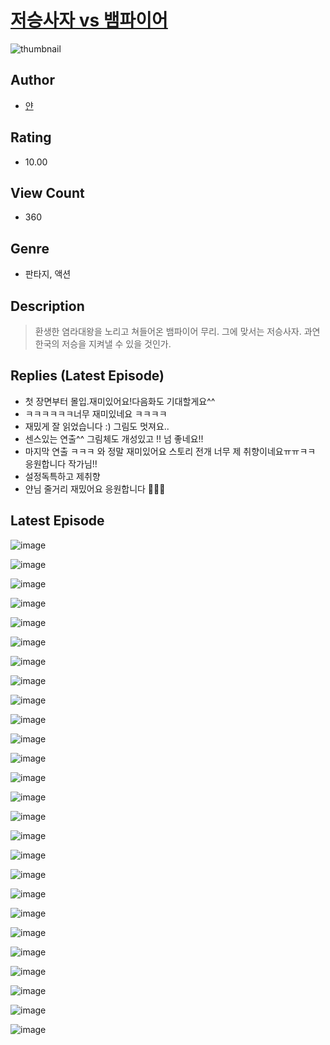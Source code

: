 # [저승사자 vs 뱀파이어](https://comic.naver.com/bestChallenge/list?titleId=810144)
![thumbnail](https://image-comic.pstatic.net/user_contents_data/challenge_comic/2023/05/23/358042/upload_7018408352734602033_480x623.jpeg)

## Author
- [얀](https://comic.naver.com/artistTitle?id=358042)

## Rating
- 10.00

## View Count
- 360

## Genre
- 판타지, 액션

## Description
> 환생한 염라대왕을 노리고 쳐들어온 뱀파이어 무리. 그에 맞서는 저승사자. 과연 한국의 저승을 지켜낼 수 있을 것인가.

## Replies (Latest Episode)
- 첫 장면부터 몰입.재미있어요!다음화도 기대할게요^^
- ㅋㅋㅋㅋㅋㅋ너무 재미있네요 ㅋㅋㅋㅋ
- 재밌게 잘 읽었습니다 :) 그림도 멋져요..
- 센스있는 연출^^ 그림체도 개성있고 !! 넘 좋네요!!
- 마지막 연출 ㅋㅋㅋ 와 정말 재미있어요 스토리 전개 너무 제 취향이네요ㅠㅠㅋㅋ 응원합니다 작가님!!
- 설정독특하고 제취향
- 얀님 줄거리 재밌어요 응원합니다 👍🏼😊

## Latest Episode
![image](https://image-comic.pstatic.net/user_contents_data/challenge_comic/2023/05/23/358042/upload_7003437608650040121.jpeg)

![image](https://image-comic.pstatic.net/user_contents_data/challenge_comic/2023/05/23/358042/upload_3702628729872398689.jpeg)

![image](https://image-comic.pstatic.net/user_contents_data/challenge_comic/2023/05/23/358042/upload_4134698290123269729.jpeg)

![image](https://image-comic.pstatic.net/user_contents_data/challenge_comic/2023/05/23/358042/upload_3558800522216682851.jpeg)

![image](https://image-comic.pstatic.net/user_contents_data/challenge_comic/2023/05/23/358042/upload_3702298876384011572.jpeg)

![image](https://image-comic.pstatic.net/user_contents_data/challenge_comic/2023/05/23/358042/upload_7233403532977976115.jpeg)

![image](https://image-comic.pstatic.net/user_contents_data/challenge_comic/2023/05/23/358042/upload_7378130276396839474.jpeg)

![image](https://image-comic.pstatic.net/user_contents_data/challenge_comic/2023/05/23/358042/upload_4134920610465001570.jpeg)

![image](https://image-comic.pstatic.net/user_contents_data/challenge_comic/2023/05/23/358042/upload_7090411168891024694.jpeg)

![image](https://image-comic.pstatic.net/user_contents_data/challenge_comic/2023/05/23/358042/upload_4049356430974673977.jpeg)

![image](https://image-comic.pstatic.net/user_contents_data/challenge_comic/2023/05/23/358042/upload_7017281358480683620.jpeg)

![image](https://image-comic.pstatic.net/user_contents_data/challenge_comic/2023/05/23/358042/upload_3545849563715219769.jpeg)

![image](https://image-comic.pstatic.net/user_contents_data/challenge_comic/2023/05/23/358042/upload_7003205380490146405.jpeg)

![image](https://image-comic.pstatic.net/user_contents_data/challenge_comic/2023/05/23/358042/upload_7233171767167169336.jpeg)

![image](https://image-comic.pstatic.net/user_contents_data/challenge_comic/2023/05/23/358042/upload_3487019103149371445.jpeg)

![image](https://image-comic.pstatic.net/user_contents_data/challenge_comic/2023/05/23/358042/upload_3546638819773342819.jpeg)

![image](https://image-comic.pstatic.net/user_contents_data/challenge_comic/2023/05/23/358042/upload_3762532506322481507.jpeg)

![image](https://image-comic.pstatic.net/user_contents_data/challenge_comic/2023/05/23/358042/upload_4135823301746647909.jpeg)

![image](https://image-comic.pstatic.net/user_contents_data/challenge_comic/2023/05/23/358042/upload_3762022152555553848.jpeg)

![image](https://image-comic.pstatic.net/user_contents_data/challenge_comic/2023/05/23/358042/upload_7234524157809484085.jpeg)

![image](https://image-comic.pstatic.net/user_contents_data/challenge_comic/2023/05/23/358042/upload_3905246732689159011.jpeg)

![image](https://image-comic.pstatic.net/user_contents_data/challenge_comic/2023/05/23/358042/upload_3545239120016388450.jpeg)

![image](https://image-comic.pstatic.net/user_contents_data/challenge_comic/2023/05/23/358042/upload_3835149773958361648.jpeg)

![image](https://image-comic.pstatic.net/user_contents_data/challenge_comic/2023/05/23/358042/upload_3487254166608623154.jpeg)

![image](https://image-comic.pstatic.net/user_contents_data/challenge_comic/2023/05/23/358042/upload_3544674173672044595.jpeg)

![image](https://image-comic.pstatic.net/user_contents_data/challenge_comic/2023/05/23/358042/upload_3834360122746221158.jpeg)

